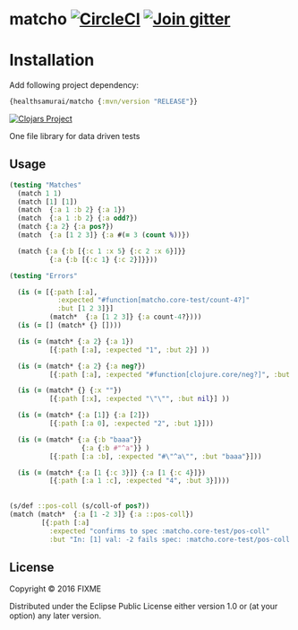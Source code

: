 # matcho [![CircleCI](https://circleci.com/gh/HealthSamurai/matcho.svg?style=svg)](https://circleci.com/gh/HealthSamurai/matcho) [![Join gitter](https://badges.gitter.im/Join%20Chat.svg)](https://gitter.im/healthsamurai/matcho)

# Installation

Add following project dependency:

```clj
{healthsamurai/matcho {:mvn/version "RELEASE"}}
```

[![Clojars Project](http://clojars.org/healthsamurai/matcho/latest-version.svg)](http://clojars.org/healthsamurai/matcho)


One file library for data driven tests

## Usage

```clj
(testing "Matches"
  (match 1 1)
  (match [1] [1])
  (match  {:a 1 :b 2} {:a 1})
  (match  {:a 1 :b 2} {:a odd?})
  (match {:a 2} {:a pos?})
  (match  {:a [1 2 3]} {:a #(= 3 (count %))})

  (match {:a {:b [{:c 1 :x 5} {:c 2 :x 6}]}}
          {:a {:b [{:c 1} {:c 2}]}}))

(testing "Errors"

  (is (= [{:path [:a],
            :expected "#function[matcho.core-test/count-4?]"
            :but [1 2 3]}]
          (match*  {:a [1 2 3]} {:a count-4?})))
  (is (= [] (match* {} [])))

  (is (= (match* {:a 2} {:a 1})
          [{:path [:a], :expected "1", :but 2}] ))

  (is (= (match* {:a 2} {:a neg?})
          [{:path [:a], :expected "#function[clojure.core/neg?]", :but 2}]))

  (is (= (match* {} {:x ""})
          [{:path [:x], :expected "\"\"", :but nil}] ))

  (is (= (match* {:a [1]} {:a [2]})
          [{:path [:a 0], :expected "2", :but 1}]))

  (is (= (match* {:a {:b "baaa"}}
                  {:a {:b #"^a"}} )
          [{:path [:a :b], :expected "#\"^a\"", :but "baaa"}]))

  (is (= (match* {:a [1 {:c 3}]} {:a [1 {:c 4}]})
          [{:path [:a 1 :c], :expected "4", :but 3}])))
          
          
(s/def ::pos-coll (s/coll-of pos?))
(match (match*  {:a [1 -2 3]} {:a ::pos-coll})
        [{:path [:a]
          :expected "confirms to spec :matcho.core-test/pos-coll"
          :but "In: [1] val: -2 fails spec: :matcho.core-test/pos-coll predicate: pos?\n"}])
```

## License

Copyright © 2016 FIXME

Distributed under the Eclipse Public License either version 1.0 or (at
your option) any later version.

